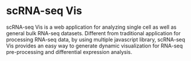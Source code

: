 # scRNA-seq Vis

scRNA-seq Vis is a web application for analyzing single cell as well as general bulk RNA-seq datasets. Different from traditional application for processing RNA-seq data, by using multiple javascript library, scRNA-seq Vis provides an easy way to generate dynamic visualization for RNA-seq pre-processing and differential expression analysis. 